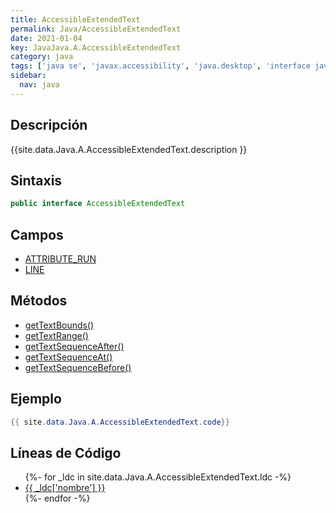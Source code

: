 ```yaml
---
title: AccessibleExtendedText
permalink: Java/AccessibleExtendedText
date: 2021-01-04
key: JavaJava.A.AccessibleExtendedText
category: java
tags: ['java se', 'javax.accessibility', 'java.desktop', 'interface java', 'Java 1.5']
sidebar: 
  nav: java
---
```


## Descripción
{{site.data.Java.A.AccessibleExtendedText.description }}

## Sintaxis
~~~java
public interface AccessibleExtendedText
~~~

## Campos
* [ATTRIBUTE_RUN](/Java/AccessibleExtendedText/ATTRIBUTE_RUN)
* [LINE](/Java/AccessibleExtendedText/LINE)

## Métodos
* [getTextBounds()](/Java/AccessibleExtendedText/getTextBounds)
* [getTextRange()](/Java/AccessibleExtendedText/getTextRange)
* [getTextSequenceAfter()](/Java/AccessibleExtendedText/getTextSequenceAfter)
* [getTextSequenceAt()](/Java/AccessibleExtendedText/getTextSequenceAt)
* [getTextSequenceBefore()](/Java/AccessibleExtendedText/getTextSequenceBefore)

## Ejemplo
~~~java
{{ site.data.Java.A.AccessibleExtendedText.code}}
~~~

## Líneas de Código
<ul>
{%- for _ldc in site.data.Java.A.AccessibleExtendedText.ldc -%}
   <li>
       <a href="{{_ldc['url'] }}">{{ _ldc['nombre'] }}</a>
   </li>
{%- endfor -%}
</ul>
